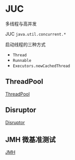 # JUC
多线程与高并发

JUC `java.util.concurrent.*`

启动线程的三种方式
- `Thread`
- `Runnable`
- `Executors.newCachedThread`

## ThreadPool

[ThreadPool](./ThreadPool.md)

## Disruptor

[Disruptor](./Disruptor.md)

## JMH 微基准测试

[JMH](./JMH.md)